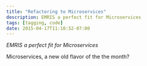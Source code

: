 ```yaml
---
title: "Refactoring to Microservices"
description: EMRIS a perfect fit for Microservices
tags: [tagging, code]
date: 2015-04-17T11:10:52-07:00
---
```

*EMRIS a perfect fit for Microservices*

Microservices, a new old flavor of the the month?